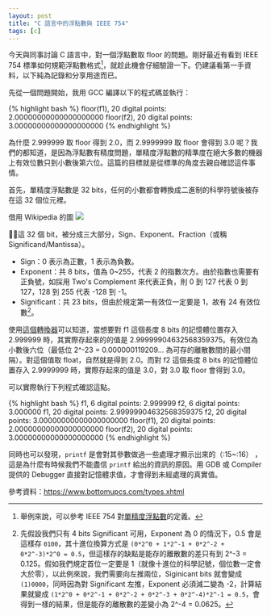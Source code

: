 ```yaml
---
layout: post
title: "C 語言中的浮點數與 IEEE 754"
tags: [c]
---
```


今天與同事討論 C 語言中，對一個浮點數取 floor 的問題。剛好最近有看到 IEEE 754 標準如何規範浮點數格式[^1]，就趁此機會仔細驗證一下。仍建議看第一手資料，以下純為記錄和分享用途而已。

先從一個問題開始，我用 GCC 編譯以下的程式碼並執行：

<script src="https://gist.github.com/HFYEH/3ab390a5dfbca920a675b75134900e93.js"></script>

{% highlight bash %}
floor(f1), 20 digital points: 2.00000000000000000000
floor(f2), 20 digital points: 3.00000000000000000000
{% endhighlight %}

為什麼 2.999999 取 floor 得到 2.0，而 2.9999999 取 floor 會得到 3.0 呢？我們的都知道，是因為浮點數有精度問題，單精度浮點數的精準度在絕大多數的機器上有效位數只到小數後第六位。這篇的目標就是從標準的角度去親自確認這件事情。

<!--more-->

首先，單精度浮點數是 32 bits，任何的小數都會轉換成二進制的科學符號後被存在這 32 個位元裡。

借用 Wikipedia 的圖
<img src="https://upload.wikimedia.org/wikipedia/commons/thumb/d/d2/Float_example.svg/1180px-Float_example.svg.png" style="background-color:#fff" />

這 32 個 bit，被分成三大部分，Sign、Exponent、Fraction（或稱 Significand/Mantissa）。

- Sign：0 表示為正數，1 表示為負數。
- Exponent：共 8 bits，值為 0~255，代表 2 的指數次方。由於指數也需要有正負號，如採用 Two's Complement 來代表正負，則 0 到 127 代表 0 到 127，128 到 255 代表 -128 到 -1。
- Significant：共 23 bits，但由於規定第一有效位一定要是 1，故有 24 有效位數[^2]。

使用[這個轉換器](https://www.h-schmidt.net/FloatConverter/IEEE754.html)可以知道，當想要對 f1 這個長度 8 bits 的記憶體位置存入 2.999999 時，其實際存起來的的值是 2.99999904632568359375。有效位為小數後六位（最低位 2^-23 = 0.000000119209... 為可存的離散數間的最小間隔）。對這個值取 float，自然就是得到 2.0。而對 f2 這個長度 8 bits 的記憶體位置存入 2.9999999 時，實際存起來的值是 3.0，對 3.0 取 floor 會得到 3.0。

可以實際執行下列程式確認這點。

<script src="https://gist.github.com/HFYEH/9120ca3a6189e1fdd8f169186fa27690.js"></script>

{% highlight bash %}
f1, 6 digital points: 2.999999
f2, 6 digital points: 3.000000
f1, 20 digital points: 2.99999904632568359375
f2, 20 digital points: 3.00000000000000000000
floor(f1), 20 digital points: 2.00000000000000000000
floor(f2), 20 digital points: 3.00000000000000000000
{% endhighlight %}

同時也可以發現，`printf` 是會對其參數做過一些處理才顯示出來的（:15~:16）
，這是為什麼有時候我們不能盡信 `printf` 給出的資訊的原因。用 GDB 或 Compiler 提供的 Debugger 直接對記憶體求值，才會得到未經處理的真實值。

參考資料：https://www.bottomupcs.com/types.xhtml

[^1]: 舉例來說，可以參考 IEEE 754 對[單精度浮點數](https://zh.wikipedia.org/wiki/%E5%96%AE%E7%B2%BE%E5%BA%A6%E6%B5%AE%E9%BB%9E%E6%95%B8)的定義。
[^2]: 先假設我們只有 4 bits Significant 可用，Exponent 為 0 的情況下，0.5 會是這樣存 `0100`，其十進位換算方式是 `(0*2^0 + 1*2^-1 + 0*2^-2 + 0*2^-3)*2^0 = 0.5`，但這樣存的缺點是能存的離散數的差只有到 2^-3 = 0.125。假如我們規定首位一定要是 1（就像十進位的科學記號，個位數一定會大於零），以此例來說，我們需要向左推兩位，Siginicant bits 就會變成 `(1)0000`，同時因為對 Significant 左推，Exponent 必須減二變為 -2，計算結果就變成 `(1*2^0 + 0*2^-1 + 0*2^-2 + 0*2^-3 + 0*2^-4)*2^-1 = 0.5`，會得到一樣的結果，但是能存的離散數的差變小為 2^-4 = 0.0625。
